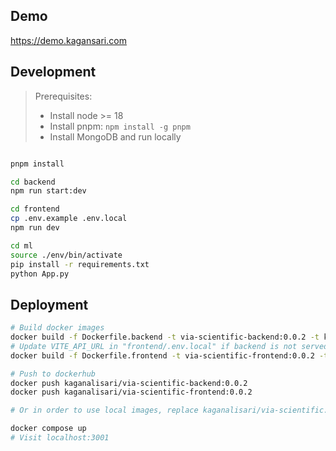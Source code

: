 ## Demo

https://demo.kagansari.com

## Development

> Prerequisites:
>
> - Install node >= 18
> - Install pnpm: `npm install -g pnpm`
> - Install MongoDB and run locally

```bash

pnpm install

cd backend
npm run start:dev

cd frontend
cp .env.example .env.local
npm run dev

cd ml
source ./env/bin/activate
pip install -r requirements.txt
python App.py

```

## Deployment

```bash
# Build docker images
docker build -f Dockerfile.backend -t via-scientific-backend:0.0.2 -t kaganalisari/via-scientific-backend:0.0.2 --platform linux/amd64 .
# Update VITE_API_URL in "frontend/.env.local" if backend is not served from localhost
docker build -f Dockerfile.frontend -t via-scientific-frontend:0.0.2 -t kaganalisari/via-scientific-frontend:0.0.2 --platform linux/amd64 .

# Push to dockerhub
docker push kaganalisari/via-scientific-backend:0.0.2
docker push kaganalisari/via-scientific-frontend:0.0.2

# Or in order to use local images, replace kaganalisari/via-scientific... with via-scientific...

docker compose up
# Visit localhost:3001
```
